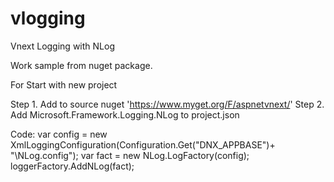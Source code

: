 # vlogging
Vnext Logging with NLog

Work sample from nuget package.

For Start with new project

 Step 1. Add to source nuget 'https://www.myget.org/F/aspnetvnext/'
 Step 2. Add Microsoft.Framework.Logging.NLog to project.json
 
 Code:
 var config = new XmlLoggingConfiguration(Configuration.Get("DNX_APPBASE")+ "\\NLog.config");
 var fact = new NLog.LogFactory(config);
 loggerFactory.AddNLog(fact);

